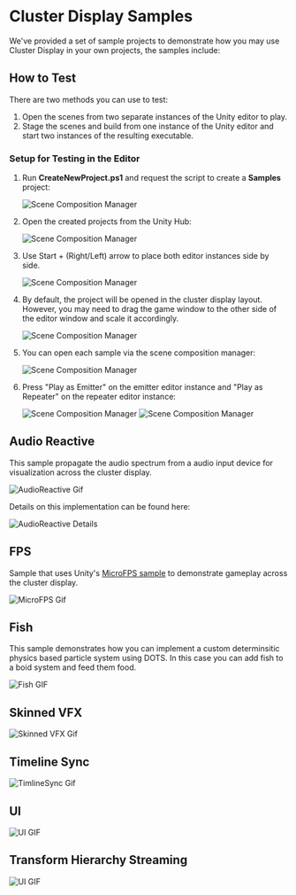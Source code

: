 # Cluster Display Samples
We've provided a set of sample projects to demonstrate how you may use Cluster Display in your own projects, the samples include:

## How to Test
There are two methods you can use to test:
1. Open the scenes from two separate instances of the Unity editor to play.
2. Stage the scenes and build from one instance of the Unity editor and start two instances of the resulting executable.

### Setup for Testing in the Editor
1. Run **CreateNewProject.ps1** and request the script to create a **Samples** project:

    ![Scene Composition Manager](images/create-samples-project.png)

2. Open the created projects from the Unity Hub:

    ![Scene Composition Manager](images/samples-open-hub.png)

3. Use Start + (Right/Left) arrow to place both editor instances side by side.

    ![Scene Composition Manager](images/cluster-display-layout-1.gif)

4. By default, the project will be opened in the cluster display layout. However, you may need to drag the game window to the other side of the editor window and scale it accordingly.

    ![Scene Composition Manager](images/cluster-display-layout-2.gif)

5. You can open each sample via the scene composition manager:

    ![Scene Composition Manager](images/scene-composition-manager.png)

6. Press "Play as Emitter" on the emitter editor instance and "Play as Repeater" on the repeater editor instance:

    ![Scene Composition Manager](images/samples-test-play-0.png)
    ![Scene Composition Manager](images/samples-test-play-1.png)

## Audio Reactive
This sample propagate the audio spectrum from a audio input device for visualization across the cluster display.

![AudioReactive Gif](images/audioreactive-sample.gif)

Details on this implementation can be found here:

![AudioReactive Details](images/audioreactive-sample-details.png)

## FPS
Sample that uses Unity's [MicroFPS sample](https://learn.unity.com/project/fps-template) to demonstrate gameplay across the cluster display.

![MicroFPS Gif](images/microfps-sample.gif)

## Fish
This sample demonstrates how you can implement a custom determinsitic physics based particle system using DOTS. In this case you can add fish to a boid system and feed them food.

![Fish GIF](images/fish-sample.gif)

## Skinned VFX

![Skinned VFX Gif](images/skinnedvfx-sample.gif)

## Timeline Sync

![TimlineSync Gif](images/timelinesync-sample.gif)

## UI

![UI GIF](images/ui-sample.gif)

## Transform Hierarchy Streaming

![UI GIF](images/transformhierarchystreaming-sample.gif)